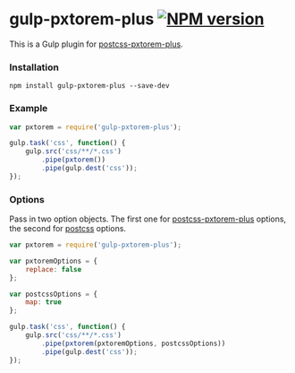 # gulp-pxtorem-plus [![NPM version](https://badge.fury.io/js/gulp-pxtorem-plus.svg)](http://badge.fury.io/js/gulp-pxtorem-plus)

This is a Gulp plugin for [postcss-pxtorem-plus](https://github.com/weizs/postcss-pxtorem-plus).

### Installation

```shell
npm install gulp-pxtorem-plus --save-dev
```

### Example

```js
var pxtorem = require('gulp-pxtorem-plus');

gulp.task('css', function() {
    gulp.src('css/**/*.css')
        .pipe(pxtorem())
        .pipe(gulp.dest('css'));
});
```

### Options

Pass in two option objects. The first one for [postcss-pxtorem-plus](https://github.com/weizs/postcss-pxtorem-plus) options, the second for [postcss](https://github.com/postcss/postcss) options.

```js
var pxtorem = require('gulp-pxtorem-plus');

var pxtoremOptions = {
    replace: false
};

var postcssOptions = {
    map: true  
};

gulp.task('css', function() {
    gulp.src('css/**/*.css')
        .pipe(pxtorem(pxtoremOptions, postcssOptions))
        .pipe(gulp.dest('css'));
});
```

